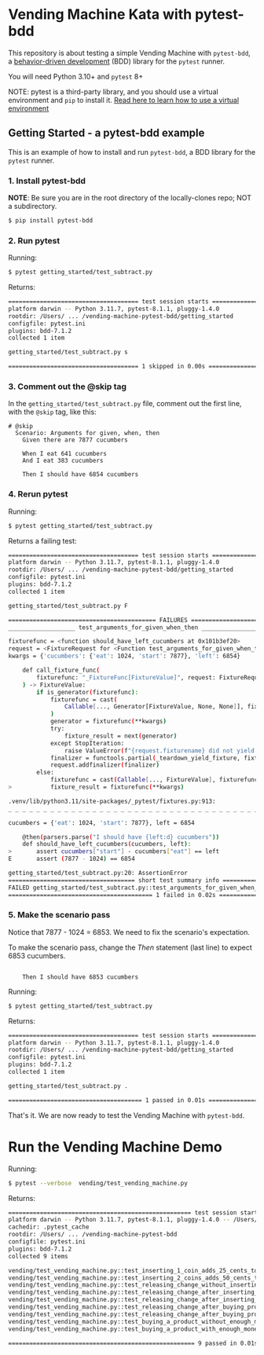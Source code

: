 # Vending Machine Kata with pytest-bdd

This repository is about testing a simple Vending Machine with `pytest-bdd`, a [behavior-driven development](https://en.wikipedia.org/wiki/Behavior-driven_development) (BDD) library for the `pytest` runner.

You will need Python 3.10+ and `pytest` 8+ 

NOTE: pytest is a third-party library, and you should use a virtual environment and `pip` to install it.
[Read here to learn how to use a virtual environment](VIRTUALENV.md)

## Getting Started - a pytest-bdd example

This is an example of how to install and run `pytest-bdd`, a BDD library for the `pytest` runner.

### 1. Install pytest-bdd

**NOTE**: Be sure you are in the root directory of the locally-clones repo; NOT a subdirectory.

```bash
$ pip install pytest-bdd
```

### 2. Run pytest

Running:
```bash
$ pytest getting_started/test_subtract.py
```

Returns:
```bash
===================================== test session starts =====================================
platform darwin -- Python 3.11.7, pytest-8.1.1, pluggy-1.4.0
rootdir: /Users/ ... /vending-machine-pytest-bdd/getting_started
configfile: pytest.ini
plugins: bdd-7.1.2
collected 1 item                                                                                                  

getting_started/test_subtract.py s                                                       [100%]

===================================== 1 skipped in 0.00s ======================================
```

### 3. Comment out the @skip tag

In the `getting_started/test_subtract.py` file, comment out the first line, with the `@skip` tag, like this:
```gherkin
# @skip
  Scenario: Arguments for given, when, then
    Given there are 7877 cucumbers

    When I eat 641 cucumbers
    And I eat 383 cucumbers

    Then I should have 6854 cucumbers
```

### 4. Rerun pytest

Running:
```bash
$ pytest getting_started/test_subtract.py
```

Returns a failing test:
```bash
===================================== test session starts =====================================
platform darwin -- Python 3.11.7, pytest-8.1.1, pluggy-1.4.0
rootdir: /Users/ ... /vending-machine-pytest-bdd/getting_started
configfile: pytest.ini
plugins: bdd-7.1.2
collected 1 item                                                                                                  

getting_started/test_subtract.py F                                                       [100%]

========================================== FAILURES ===========================================
___________________ test_arguments_for_given_when_then ________________________________________

fixturefunc = <function should_have_left_cucumbers at 0x101b3ef20>
request = <FixtureRequest for <Function test_arguments_for_given_when_then>>
kwargs = {'cucumbers': {'eat': 1024, 'start': 7877}, 'left': 6854}

    def call_fixture_func(
        fixturefunc: "_FixtureFunc[FixtureValue]", request: FixtureRequest, kwargs
    ) -> FixtureValue:
        if is_generator(fixturefunc):
            fixturefunc = cast(
                Callable[..., Generator[FixtureValue, None, None]], fixturefunc
            )
            generator = fixturefunc(**kwargs)
            try:
                fixture_result = next(generator)
            except StopIteration:
                raise ValueError(f"{request.fixturename} did not yield a value") from None
            finalizer = functools.partial(_teardown_yield_fixture, fixturefunc, generator)
            request.addfinalizer(finalizer)
        else:
            fixturefunc = cast(Callable[..., FixtureValue], fixturefunc)
>           fixture_result = fixturefunc(**kwargs)

.venv/lib/python3.11/site-packages/_pytest/fixtures.py:913: 
_ _ _ _ _ _ _ _ _ _ _ _ _ _ _ _ _ _ _ _ _ _ _ _ _ _ _ _ _ _ _ _ _ _ _ _ _ _ _ _ _ _ _ _ _ _ _ _ _ _ _ _ _

cucumbers = {'eat': 1024, 'start': 7877}, left = 6854

    @then(parsers.parse("I should have {left:d} cucumbers"))
    def should_have_left_cucumbers(cucumbers, left):
>       assert cucumbers["start"] - cucumbers["eat"] == left
E       assert (7877 - 1024) == 6854

getting_started/test_subtract.py:20: AssertionError
==================================== short test summary info =============================================
FAILED getting_started/test_subtract.py::test_arguments_for_given_when_then - assert (7877 - 1024) == 6854
========================================= 1 failed in 0.02s ==============================================
```

### 5. Make the scenario pass

Notice that 7877 - 1024 = 6853. We need to fix the scenario's expectation.

To make the scenario pass, change the _Then_ statement (last line) to expect 6853 cucumbers.
```gherkin

    Then I should have 6853 cucumbers
```

Running:
```bash
$ pytest getting_started/test_subtract.py
```

Returns:
```bash
===================================== test session starts =====================================
platform darwin -- Python 3.11.7, pytest-8.1.1, pluggy-1.4.0
rootdir: /Users/ ... /vending-machine-pytest-bdd/getting_started
configfile: pytest.ini
plugins: bdd-7.1.2
collected 1 item                                                                                                  

getting_started/test_subtract.py .                                                       [100%]

====================================== 1 passed in 0.01s ======================================
```

That's it. We are now ready to test the Vending Machine with `pytest-bdd`.

# Run the Vending Machine Demo

Running:
```bash
$ pytest --verbose  vending/test_vending_machine.py
```

Returns:
```bash
==================================================== test session starts =====================================================
platform darwin -- Python 3.11.7, pytest-8.1.1, pluggy-1.4.0 -- /Users/ ... /vending-machine-pytest-bdd/.venv/bin/python3.11
cachedir: .pytest_cache
rootdir: /Users/ ... /vending-machine-pytest-bdd
configfile: pytest.ini
plugins: bdd-7.1.2
collected 9 items                                                                                                            

vending/test_vending_machine.py::test_inserting_1_coin_adds_25_cents_to_the_total PASSED                               [ 11%]
vending/test_vending_machine.py::test_inserting_2_coins_adds_50_cents_to_the_total PASSED                              [ 22%]
vending/test_vending_machine.py::test_releasing_change_without_inserting_money_returns_0 PASSED                        [ 33%]
vending/test_vending_machine.py::test_releasing_change_after_inserting_money_returns_change PASSED                     [ 44%]
vending/test_vending_machine.py::test_releasing_change_after_inserting_more_money_returns_all_change PASSED            [ 55%]
vending/test_vending_machine.py::test_releasing_change_after_buying_product_with_exact_money_returns_no_change PASSED  [ 66%]
vending/test_vending_machine.py::test_releasing_change_after_buying_product_with_extra_money_returns_change PASSED     [ 77%]
vending/test_vending_machine.py::test_buying_a_product_without_enough_money_should_not_dispense_a_product PASSED       [ 88%]
vending/test_vending_machine.py::test_buying_a_product_with_enough_money_should_dispense_a_product PASSED              [100%]

===================================================== 9 passed in 0.01s ======================================================
```